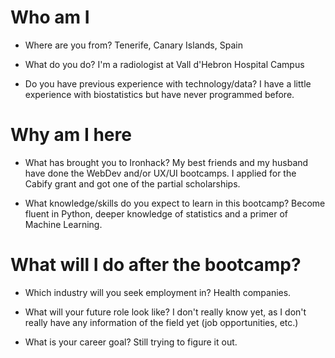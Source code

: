 # Who am I

* Where are you from?
Tenerife, Canary Islands, Spain

* What do you do?
I'm a radiologist at Vall d'Hebron Hospital Campus

* Do you have previous experience with technology/data?
I have a little experience with biostatistics but have never programmed before.

# Why am I here

* What has brought you to Ironhack?
My best friends and my husband have done the WebDev and/or UX/UI bootcamps. I applied for the Cabify grant and got one of the partial scholarships.

* What knowledge/skills do you expect to learn in this bootcamp?
Become fluent in Python, deeper knowledge of statistics and a primer of Machine Learning.

# What will I do after the bootcamp?

* Which industry will you seek employment in?
Health companies. 

* What will your future role look like?
I don't really know yet, as I don't really have any information of the field yet (job opportunities, etc.)

* What is your career goal?
Still trying to figure it out.
